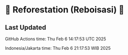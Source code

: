 
# 🌳 Reforestation (Reboisasi) 🌲

## Last Updated

GitHub Actions time: Thu Feb  6 14:17:53 UTC 2025

Indonesia/Jakarta time: Thu Feb  6 21:17:53 WIB 2025
